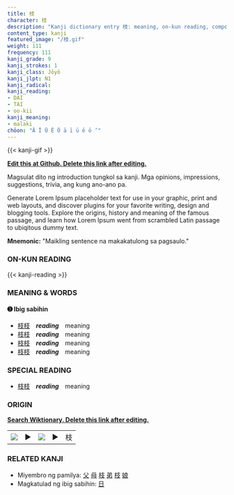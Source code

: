 ```yaml
---
title: 枝
character: 枝
description: "Kanji dictionary entry 枝: meaning, on-kun reading, compounds, origin, related kanji"
content_type: kanji
featured_image: "/枝.gif"
weight: 111
frequency: 111
kanji_grade: 9
kanji_strokes: 1
kanji_class: Jōyō
kanji_jlpt: N1
kanji_radical: 
kanji_reading: 
- DAI
- TAI
- oo-kii
kanji_meaning:
- malaki
chōon: "Ā Ī Ū Ē Ō ā ī ū ē ō ’"
---
```

[//]: # (Don't edit the line below. Kanji animated GIF code is automatically generated.)
{{< kanji-gif >}}

[//]: # (Edit below this line.)

**[Edit this at Github. Delete this link after editing.](https://github.com/tim0g/tim/tree/main/content/kanji/枝/index.md)**

Magsulat dito ng introduction tungkol sa kanji. Mga opinions, impressions, suggestions, trivia, ang kung ano-ano pa.

Generate Lorem Ipsum placeholder text for use in your graphic, print and web layouts, and discover plugins for your favorite writing, design and blogging tools. Explore the origins, history and meaning of the famous passage, and learn how Lorem Ipsum went from scrambled Latin passage to ubiqitous dummy text.
 
**Mnemonic:** "Maikling sentence na makakatulong sa pagsaulo."

### ON-KUN READING

[//]: # (Don't edit the line below. ON-KUN READING code is automatically generated.)
{{< kanji-reading >}}

### MEANING & WORDS

#### ➊ **Ibig sabihin**
  - [枝](../枝)[枝](../枝)　***reading***　meaning
  - [枝](../枝)[枝](../枝)　***reading***　meaning
  - [枝](../枝)[枝](../枝)　***reading***　meaning
  - [枝](../枝)[枝](../枝)　***reading***　meaning

### SPECIAL READING
  - [枝](../枝)[枝](../枝)　***reading***　meaning

### ORIGIN

**[Search Wiktionary. Delete this link after editing.](https://wiktionary.org/wiki/枝)**
<table class="kanji-table"><tr><td>
<img src="60px-枝-bronze.svg.png">
</td><td>▶</td><td>
<img src="60px-枝-oracle.svg.png">
</td><td>▶</td>
<td class="kanji-origin">枝</td>
</tr></table>

### RELATED KANJI
- Miyembro ng pamilya: [父](../父) [母](../母) [枝](../枝) [弟](../弟) [枝](../枝) [娘](../娘)
- Magkatulad ng ibig sabihin: [日](../日)
